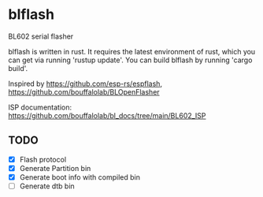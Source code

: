 # blflash

BL602 serial flasher

blflash is written in rust. It requires the latest environment of rust, which
you can get via running 'rustup update'. You can build blflash by running
'cargo build'.

Inspired by https://github.com/esp-rs/espflash, https://github.com/bouffalolab/BLOpenFlasher

ISP documentation: https://github.com/bouffalolab/bl_docs/tree/main/BL602_ISP

## TODO

- [x] Flash protocol
- [x] Generate Partition bin
- [x] Generate boot info with compiled bin
- [ ] Generate dtb bin
